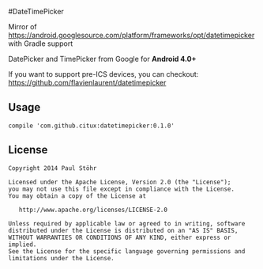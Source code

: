 #DateTimePicker

Mirror of https://android.googlesource.com/platform/frameworks/opt/datetimepicker with Gradle support

DatePicker and TimePicker from Google for **Android 4.0+**

If you want to support pre-ICS devices, you can checkout: https://github.com/flavienlaurent/datetimepicker

## Usage

    compile 'com.github.citux:datetimepicker:0.1.0'

## License

    Copyright 2014 Paul Stöhr

    Licensed under the Apache License, Version 2.0 (the "License");
    you may not use this file except in compliance with the License.
    You may obtain a copy of the License at

       http://www.apache.org/licenses/LICENSE-2.0

    Unless required by applicable law or agreed to in writing, software
    distributed under the License is distributed on an "AS IS" BASIS,
    WITHOUT WARRANTIES OR CONDITIONS OF ANY KIND, either express or implied.
    See the License for the specific language governing permissions and
    limitations under the License.
